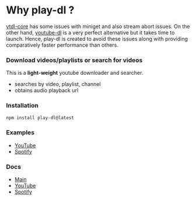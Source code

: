 # Why play-dl ?

[ytdl-core](https://github.com/fent/node-ytdl-core) has some issues with miniget and also stream abort issues. On the other hand, [youtube-dl](https://github.com/ytdl-org/youtube-dl) is a very perfect alternative but it takes time to launch. Hence, play-dl is created to avoid these issues along with providing comparatively faster performance than others.

### Download videos/playlists or search for videos

This is a **light-weight** youtube downloader and searcher.

- searches by video, playlist, channel
- obtains audio playback url

### Installation

```bash
npm install play-dl@latest
```

### Examples
- [YouTube](https://github.com/play-dl/play-dl/tree/main/examples/YouTube)
- [Spotify](https://github.com/play-dl/play-dl/tree/main/examples/Spotify)


### Docs

- [Main](https://github.com/play-dl/play-dl/tree/main/docs#play-dl-commands)
- [YouTube](https://github.com/play-dl/play-dl/tree/main/docs/YouTube#youtube)
- [Spotify](https://github.com/play-dl/play-dl/tree/main/docs/Spotify#spotify)
